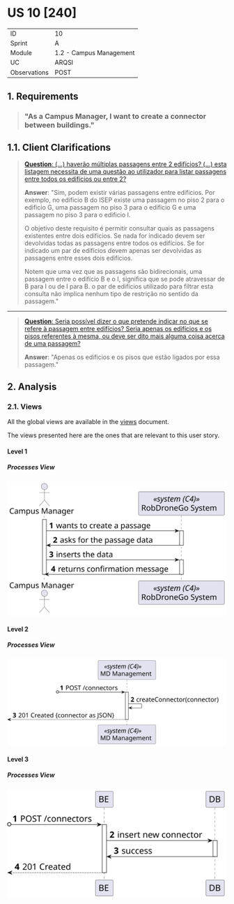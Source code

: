 # US 10 [240]

|              |                         |
| ------------ | ----------------------- |
| ID           | 10                      |
| Sprint       | A                       |
| Module       | 1.2 - Campus Management |
| UC           | ARQSI                   |
| Observations | POST                    |

## 1. Requirements

> ### "As a Campus Manager, I want to create a connector between buildings."

## 1.1. Client Clarifications

> [**Question**: (...) haverão múltiplas passagens entre 2 edifícios? (...) esta listagem necessita de uma questão ao utilizador para listar passagens entre todos os edifícios ou entre 2?](https://moodle.isep.ipp.pt/mod/forum/discuss.php?d=25007)
>
> **Answer**: "Sim, podem existir várias passagens entre edificios. Por exemplo, no edificio B do ISEP existe uma passagem no piso 2 para o edificio G, uma passagem no piso 3 para o edificio G e uma passagem no piso 3 para o edificio I.
>
> O objetivo deste requisito é permitir consultar quais as passagens existentes entre dois edifícios. Se nada for indicado devem ser devolvidas todas as passagens entre todos os edifícios. Se for indicado um par de edifícios devem apenas ser devolvidas as passagens entre esses dois edifícios.
>
> Notem que uma vez que as passagens são bidirecionais, uma passagem entre o edifício B e o I, significa que se pode atravessar de B para I ou de I para B. o par de edifícios utilizado para filtrar esta consulta não implica nenhum tipo de restrição no sentido da passagem."

---

> [**Question**: Seria possível dizer o que pretende indicar no que se refere à passagem entre edifícios? Seria apenas os edifícios e os pisos referentes à mesma, ou deve ser dito mais alguma coisa acerca de uma passagem?](https://moodle.isep.ipp.pt/mod/forum/discuss.php?d=25164)
>
> **Answer**: "Apenas os edificios e os pisos que estão ligados por essa passagem."

## 2. Analysis

### 2.1. Views

All the global views are available in the [views](../../views/readme.md) document.

The views presented here are the ones that are relevant to this user story.

#### Level 1

##### Processes View

![Level 1 Processes View](views/level-1/assets/us10-level1_processes.svg)

#### Level 2

##### Processes View

![Level 2 Processes View](views/level-2/assets/us10-level2_processes.svg)

#### Level 3

##### Processes View

![Level 3 Processes View](views/level-3/assets/us10-level3_processes.svg)
